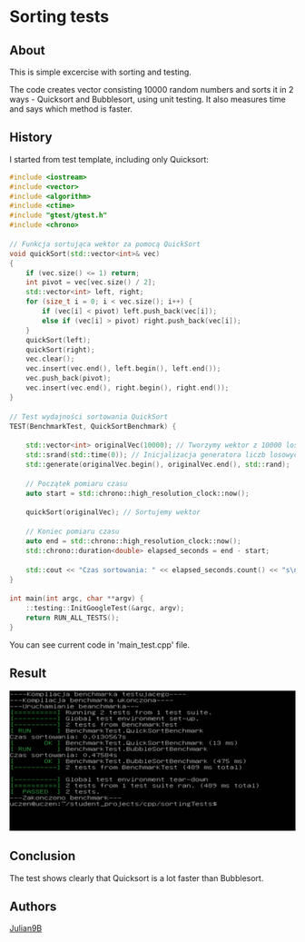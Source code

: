 # Sorting tests

## About
This is simple excercise with sorting and testing. 
 
The code creates vector consisting 10000 random numbers and sorts it in 2 ways - Quicksort and Bubblesort, using unit testing. It also measures time and says which method is faster.

## History

I started from test template, including only Quicksort:
```cpp
#include <iostream>
#include <vector>
#include <algorithm>
#include <ctime>
#include "gtest/gtest.h"
#include <chrono>

// Funkcja sortująca wektor za pomocą QuickSort
void quickSort(std::vector<int>& vec)
{
    if (vec.size() <= 1) return;
    int pivot = vec[vec.size() / 2];
    std::vector<int> left, right;
    for (size_t i = 0; i < vec.size(); i++) {
        if (vec[i] < pivot) left.push_back(vec[i]);
        else if (vec[i] > pivot) right.push_back(vec[i]);
    }
    quickSort(left);
    quickSort(right);
    vec.clear();
    vec.insert(vec.end(), left.begin(), left.end());
    vec.push_back(pivot);
    vec.insert(vec.end(), right.begin(), right.end());
}

// Test wydajności sortowania QuickSort
TEST(BenchmarkTest, QuickSortBenchmark) {

    std::vector<int> originalVec(10000); // Tworzymy wektor z 10000 losowymi liczbami
    std::srand(std::time(0)); // Inicjalizacja generatora liczb losowych
    std::generate(originalVec.begin(), originalVec.end(), std::rand);
    
    // Początek pomiaru czasu
    auto start = std::chrono::high_resolution_clock::now();

    quickSort(originalVec); // Sortujemy wektor

    // Koniec pomiaru czasu
    auto end = std::chrono::high_resolution_clock::now();
    std::chrono::duration<double> elapsed_seconds = end - start;

    std::cout << "Czas sortowania: " << elapsed_seconds.count() << "s\n";
}

int main(int argc, char **argv) {
    ::testing::InitGoogleTest(&argc, argv);
    return RUN_ALL_TESTS();
}
```

You can see current code in 'main_test.cpp' file.

## Result
![Result in console](../../images/TestResult.PNG)

## Conclusion
The test shows clearly that Quicksort is a lot faster than Bubblesort.

## Authors
[Julian9B](https://github.com/Julian9B)
